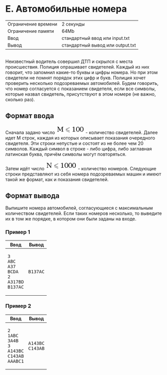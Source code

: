 <div class="problem-statement">
   <div class="header">
      <h1 class="title">E. Автомобильные номера</h1>
      <table>
         <tr class="time-limit">
            <td class="property-title">Ограничение времени</td>
            <td>2&nbsp;секунды</td>
         </tr>
         <tr class="memory-limit">
            <td class="property-title">Ограничение памяти</td>
            <td>64Mb</td>
         </tr>
         <tr class="input-file">
            <td class="property-title">Ввод</td>
            <td colspan="1">стандартный ввод или input.txt</td>
         </tr>
         <tr class="output-file">
            <td class="property-title">Вывод</td>
            <td colspan="1">стандартный вывод или output.txt</td>
         </tr>
      </table>
   </div>
   <h2></h2>
   <div class="legend"><span style="">
         <p>Неизвестный водитель совершил ДТП и скрылся с места происшествия. Полиция опрашивает свидетелей. Каждый из них говорит, что
            запомнил какие-то буквы и цифры номера. Но при этом свидетели не помнят порядок этих цифр и букв. Полиция хочет проверить
            несколько подозреваемых автомобилей. Будем говорить, что номер согласуется с показанием свидетеля, если все символы, которые
            назвал свидетель, присутствуют в этом номере (не важно, сколько раз).
         </p></span></div>
   <h2>Формат ввода</h2>
   <div class="input-specification"><span style="">
         <p>Сначала задано число <span class="tex-math-inline"><img class="tex-math" src="pic1.png"></span> - количество свидетелей. Далее идет <span class="tex-math-text">M</span> строк, каждая из которых описывает показания очередного свидетеля. Эти строки непустые и состоят из не более чем 20 символов.
            Каждый символ в строке - либо цифра, либо заглавная латинская буква, причём символы могут повторяться. <br> 
         </p></span><p>Затем идёт число <span class="tex-math-inline"><img class="tex-math" src="pic2.png"></span> - количество номеров. Следующие строки представляют из себя номера подозреваемых машин и имеют такой же формат, как и показания
         свидетелей.
      </p>
   </div>
   <h2>Формат вывода</h2>
   <div class="output-specification"><span style="">
         <p>Выпишите номера автомобилей, согласующиеся с максимальным количеством свидетелей. Если таких номеров несколько, то выведите
            их в том же порядке, в котором они были заданы на входе.
         </p></span></div>
   <h3>Пример 1</h3>
   <table class="sample-tests">
      <thead>
         <tr>
            <th>Ввод</th>
            <th>Вывод</th>
         </tr>
      </thead>
      <tbody>
         <tr>
            <td><pre>3
ABC
A37
BCDA
2
A317BD
B137AC
</pre></td>
            <td><pre>B137AC
</pre></td>
         </tr>
      </tbody>
   </table>
   <h3>Пример 2</h3>
   <table class="sample-tests">
      <thead>
         <tr>
            <th>Ввод</th>
            <th>Вывод</th>
         </tr>
      </thead>
      <tbody>
         <tr>
            <td><pre>2
1ABC
3A4B
3
A143BC
C143AB
AAABC1
</pre></td>
            <td><pre>A143BC
C143AB
</pre></td>
         </tr>
      </tbody>
   </table>
</div></div>
